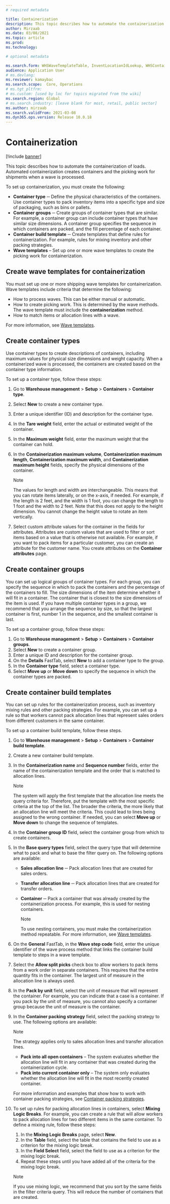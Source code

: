 ```yaml
---
# required metadata

title: Containerization
description: This topic describes how to automate the containerization of loads. Automated containerization creates containers and the picking work for shipments when a wave is processed.
author: Mirzaab
ms.date: 03/08/2021
ms.topic: article
ms.prod: 
ms.technology: 

# optional metadata

ms.search.form: WHSWaveTemplateTable, InventLocationIdLookup, WHSContainerType, WHSContainerGroup, WHSContainerizationTable, WHSContainerizationBreak, WHSCreateContainerBreak, WHSContainerStructure, WHSContainerTable, WHSContainerizatonHistory, WHSContainerPackingPolicyChange, WHSManifestShipmentContainers, WHSAllowedContainerTypeGroup, WHSPostMethod, WHSContainerCreateDialog, WHSContainerCloseDiag, WHSContainer
audience: Application User
# ms.devlang: 
ms.reviewer: kamaybac
ms.search.scope:  Core, Operations
# ms.tgt_pltfrm: 
# ms.custom: [used by loc for topics migrated from the wiki]
ms.search.region: Global
# ms.search.industry: [leave blank for most, retail, public sector]
ms.author: mirzaab
ms.search.validFrom: 2021-03-08
ms.dyn365.ops.version: Release 10.0.18
---
```


# Containerization

[!include [banner](../includes/banner.md)]

This topic describes how to automate the containerization of loads. Automated containerization creates containers and the picking work for shipments when a wave is processed.

To set up containerization, you must create the following:

- **Container type** ─ Define the physical characteristics of the containers. Use container types to pack inventory items into a specific type and size of packaging, such as bins or pallets.
- **Container groups** ─ Create groups of container types that are similar. For example, a container group can include container types that have similar size dimensions. A container group specifies the sequence in which containers are packed, and the fill percentage of each container.
- **Container build template** ─ Create templates that define rules for containerization. For example, rules for mixing inventory and other packing strategies.
- **Wave templates** – Set up one or more wave templates to create the picking work for containerization.

## Create wave templates for containerization

You must set up one or more shipping wave templates for containerization. Wave templates include criteria that determine the following:

- How to process waves. This can be either manual or automatic.
- How to create picking work. This is determined by the wave methods. The wave template must include the **containerization** method.
- How to match items or allocation lines with a wave.

For more information, see [Wave templates](wave-templates.md).

## Create container types

Use container types to create descriptions of containers, including maximum values for physical size dimensions and weight capacity. When a containerized wave is processed, the containers are created based on the container type information.

To set up a container type, follow these steps:

1. Go to **Warehouse management** \> **Setup** \> **Containers** \> **Container type**.
1. Select **New** to create a new container type.
1. Enter a unique identifier (ID) and description for the container type.
1. In the **Tare weight** field, enter the actual or estimated weight of the container.
1. In the **Maximum weight** field, enter the maximum weight that the container can hold.
1. In the **Containerization maximum volume**, **Containerization maximum length**, **Containerization maximum width**, and **Containerization maximum height** fields, specify the physical dimensions of the container.

    > [!NOTE]
    > The values for length and width are interchangeable. This means that you can rotate items laterally, or on the x-axis, if needed. For example, if the length is 2 feet, and the width is 1 foot, you can change the length to 1 foot and the width to 2 feet. Note that this does not apply to the height dimension. You cannot change the height value to rotate an item vertically.

1. Select custom attribute values for the container in the fields for attributes. Attributes are custom values that are used to filter or sort items based on a value that is otherwise not available. For example, if you want to pack items for a particular customer, you can create an attribute for the customer name. You create attributes on the **Container attributes** page.

## Create container groups

You can set up logical groups of container types. For each group, you can specify the sequence in which to pack the containers and the percentage of the containers to fill. The size dimensions of the item determine whether it will fit in a container. The container that is closest to the size dimensions of the item is used. If you have multiple container types in a group, we recommend that you arrange the sequence by size, so that the largest container is first, number 1 in the sequence, and the smallest container is last.

To set up a container group, follow these steps:

1. Go to **Warehouse management** \> **Setup** \> **Containers** \> **Container groups**.
1. Select **New** to create a container group.
1. Enter a unique ID and description for the container group.
1. On the **Details** FastTab, select **New** to add a container type to the group.
1. In the **Container type** field, select a container type.
1. Select **Move up** or **Move down** to specify the sequence in which the container types are packed.

## Create container build templates

You can set up rules for the containerization process, such as inventory mixing rules and other packing strategies. For example, you can set up a rule so that workers cannot pack allocation lines that represent sales orders from different customers in the same container.

To set up a container build template, follow these steps.

1. Go to **Warehouse management** \> **Setup** \> **Containers** \> **Container build template**.
1. Create a new container build template.
1. In the **Containerization name** and **Sequence number** fields, enter the name of the containerization template and the order that is matched to allocation lines.

    > [!NOTE]
    > The system will apply the first template that the allocation line meets the query criteria for. Therefore, put the template with the most specific criteria at the top of the list. The broader the criteria, the more likely that an allocation line will meet the criteria. This could lead to lines being assigned to the wrong container. If needed, you can select **Move up** or **Move down** to change the sequence of templates.

1. In the **Container group ID** field, select the container group from which to create containers.
1. In the **Base query types** field, select the query type that will determine what to pack and what to base the filter query on. The following options are available:

      - **Sales allocation line** ─ Pack allocation lines that are created for sales orders.
      - **Transfer allocation line** ─ Pack allocation lines that are created for transfer orders.
      - **Container** ─ Pack a container that was already created by the containerization process. For example, this is used for nesting containers.

        > [!NOTE]
        > To use nesting containers, you must make the containerization method repeatable. For more information, see [Wave templates](wave-templates.md).

1. On the **General** FastTab, in the **Wave step code** field, enter the unique identifier of the wave process method that links the container build template to steps in a wave template.
1. Select the **Allow split picks** check box to allow workers to pack items from a work order in separate containers. This requires that the entire quantity fits in the container. The largest unit of measure in the allocation line is always used.
1. In the **Pack by unit** field, select the unit of measure that will represent the container. For example, you can indicate that a case is a container. If you pack by the unit of measure, you cannot also specify a container group because the unit of measure is the container.
1. In the **Container packing strategy** field, select the packing strategy to use. The following options are available:

    > [!NOTE]
    > The strategy applies only to sales allocation lines and transfer allocation lines.

      - **Pack into all open containers** – The system evaluates whether the allocation line will fit in any container that was created during the containerization cycle.
      - **Pack into current container only** – The system only evaluates whether the allocation line will fit in the most recently created container.

    For more information and examples that show how to work with container packing strategies, see [Container packing strategies](container-packing-strategy-overview.md).

1. To set up rules for packing allocation lines in containers, select **Mixing Logic Breaks**. For example, you can create a rule that will allow workers to pack allocation lines for two different items in the same container. To define a mixing rule, follow these steps:

    1. In the **Mixing Logic Breaks** page, select **New**.
    1. In the **Table** field, select the table that contains the field to use as a criterion for the mixing logic break.
    1. In the **Field Select** field, select the field to use as a criterion for the mixing logic break.
    1. Repeat these steps until you have added all of the criteria for the mixing logic break.

    > [!NOTE]
    > If you use mixing logic, we recommend that you sort by the same fields in the filter criteria query. This will reduce the number of containers that are created.
